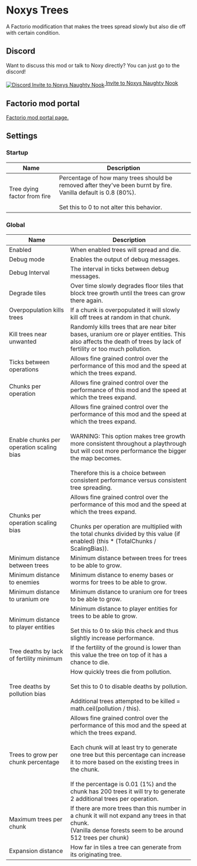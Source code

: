 # Noxys Trees

A Factorio modification that makes the trees spread slowly but also die off with certain condition.

## Discord

Want to discuss this mod or talk to Noxy directly? You can just go to the discord!

[<img src="http://cyanox.nl/discord.png" align="middle" title="Discord Invite to Noxys Naughty Nook"  /> Invite to Noxys Naughty Nook](https://discord.gg/0bly1P1wIaTXv9W5)

## Factorio mod portal

[Factorio mod portal page.](https://mods.factorio.com/mods/CobaltSky/Noxys_Trees)

## Settings

### Startup

| Name | Description |
| -------- | -------- |
| Tree dying factor from fire | Percentage of how many trees should be removed after they've been burnt by fire.<br>Vanilla default is 0.8 (80%).<br><br>Set this to 0 to not alter this behavior. |

### Global

| Name | Description |
| -------- | -------- |
| Enabled | When enabled trees will spread and die. |
| Debug mode | Enables the output of debug messages. |
| Debug Interval | The interval in ticks between debug messages. |
| Degrade tiles | Over time slowly degrades floor tiles that block tree growth until the trees can grow there again. |
| Overpopulation kills trees | If a chunk is overpopulated it will slowly kill off trees at random in that chunk. |
| Kill trees near unwanted | Randomly kills trees that are near biter bases, uranium ore or player entities. This also affects the death of trees by lack of fertility or too much pollution. |
| Ticks between operations | Allows fine grained control over the performance of this mod and the speed at which the trees expand. |
| Chunks per operation | Allows fine grained control over the performance of this mod and the speed at which the trees expand. |
| Enable chunks per operation scaling bias | Allows fine grained control over the performance of this mod and the speed at which the trees expand.<br><br>WARNING: This option makes tree growth more consistent throughout a playthrough but will cost more performance the bigger the map becomes.<br><br>Therefore this is a choice between consistent performance versus consistent tree spreading. |
| Chunks per operation scaling bias | Allows fine grained control over the performance of this mod and the speed at which the trees expand.<br><br>Chunks per operation are multiplied with the total chunks divided by this value (if enabled) (this * (TotalChunks / ScalingBias)). |
| Minimum distance between trees | Minimum distance between trees for trees to be able to grow. |
| Minimum distance to enemies | Minimum distance to enemy bases or worms for trees to be able to grow. |
| Minimum distance to uranium ore | Minimum distance to uranium ore for trees to be able to grow. |
| Minimum distance to player entities | Minimum distance to player entities for trees to be able to grow.<br><br>Set this to 0 to skip this check and thus slightly increase performance. |
| Tree deaths by lack of fertility minimum | If the fertility of the ground is lower than this value the tree on top of it has a chance to die. |
| Tree deaths by pollution bias | How quickly trees die from pollution.<br><br>Set this to 0 to disable deaths by pollution.<br><br>Additional trees attempted to be killed = math.ceil(pollution / this). |
| Trees to grow per chunk percentage | Allows fine grained control over the performance of this mod and the speed at which the trees expand.<br><br>Each chunk will at least try to generate one tree but this percentage can increase it to more based on the existing trees in the chunk.<br><br>If the percentage is 0.01 (1%) and the chunk has 200 trees it will try to generate 2 additional trees per operation. |
| Maximum trees per chunk | If there are more trees than this number in a chunk it will not expand any trees in that chunk.<br>(Vanilla dense forests seem to be around 512 trees per chunk) |
| Expansion distance | How far in tiles a tree can generate from its originating tree. |
